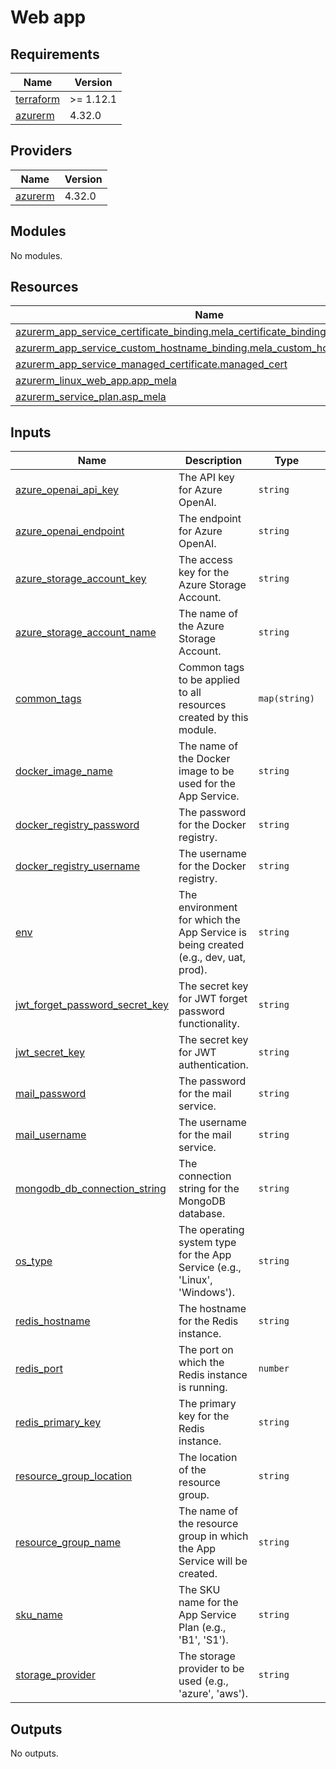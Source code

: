 # Web app

<!-- BEGIN_TF_DOCS -->
## Requirements

| Name | Version |
|------|---------|
| <a name="requirement_terraform"></a> [terraform](#requirement\_terraform) | >= 1.12.1 |
| <a name="requirement_azurerm"></a> [azurerm](#requirement\_azurerm) | 4.32.0 |

## Providers

| Name | Version |
|------|---------|
| <a name="provider_azurerm"></a> [azurerm](#provider\_azurerm) | 4.32.0 |

## Modules

No modules.

## Resources

| Name | Type |
|------|------|
| [azurerm_app_service_certificate_binding.mela_certificate_binding](https://registry.terraform.io/providers/hashicorp/azurerm/4.32.0/docs/resources/app_service_certificate_binding) | resource |
| [azurerm_app_service_custom_hostname_binding.mela_custom_hostname_binding](https://registry.terraform.io/providers/hashicorp/azurerm/4.32.0/docs/resources/app_service_custom_hostname_binding) | resource |
| [azurerm_app_service_managed_certificate.managed_cert](https://registry.terraform.io/providers/hashicorp/azurerm/4.32.0/docs/resources/app_service_managed_certificate) | resource |
| [azurerm_linux_web_app.app_mela](https://registry.terraform.io/providers/hashicorp/azurerm/4.32.0/docs/resources/linux_web_app) | resource |
| [azurerm_service_plan.asp_mela](https://registry.terraform.io/providers/hashicorp/azurerm/4.32.0/docs/resources/service_plan) | resource |

## Inputs

| Name | Description | Type | Default | Required |
|------|-------------|------|---------|:--------:|
| <a name="input_azure_openai_api_key"></a> [azure\_openai\_api\_key](#input\_azure\_openai\_api\_key) | The API key for Azure OpenAI. | `string` | n/a | yes |
| <a name="input_azure_openai_endpoint"></a> [azure\_openai\_endpoint](#input\_azure\_openai\_endpoint) | The endpoint for Azure OpenAI. | `string` | n/a | yes |
| <a name="input_azure_storage_account_key"></a> [azure\_storage\_account\_key](#input\_azure\_storage\_account\_key) | The access key for the Azure Storage Account. | `string` | n/a | yes |
| <a name="input_azure_storage_account_name"></a> [azure\_storage\_account\_name](#input\_azure\_storage\_account\_name) | The name of the Azure Storage Account. | `string` | n/a | yes |
| <a name="input_common_tags"></a> [common\_tags](#input\_common\_tags) | Common tags to be applied to all resources created by this module. | `map(string)` | n/a | yes |
| <a name="input_docker_image_name"></a> [docker\_image\_name](#input\_docker\_image\_name) | The name of the Docker image to be used for the App Service. | `string` | n/a | yes |
| <a name="input_docker_registry_password"></a> [docker\_registry\_password](#input\_docker\_registry\_password) | The password for the Docker registry. | `string` | n/a | yes |
| <a name="input_docker_registry_username"></a> [docker\_registry\_username](#input\_docker\_registry\_username) | The username for the Docker registry. | `string` | n/a | yes |
| <a name="input_env"></a> [env](#input\_env) | The environment for which the App Service is being created (e.g., dev, uat, prod). | `string` | n/a | yes |
| <a name="input_jwt_forget_password_secret_key"></a> [jwt\_forget\_password\_secret\_key](#input\_jwt\_forget\_password\_secret\_key) | The secret key for JWT forget password functionality. | `string` | n/a | yes |
| <a name="input_jwt_secret_key"></a> [jwt\_secret\_key](#input\_jwt\_secret\_key) | The secret key for JWT authentication. | `string` | n/a | yes |
| <a name="input_mail_password"></a> [mail\_password](#input\_mail\_password) | The password for the mail service. | `string` | n/a | yes |
| <a name="input_mail_username"></a> [mail\_username](#input\_mail\_username) | The username for the mail service. | `string` | n/a | yes |
| <a name="input_mongodb_db_connection_string"></a> [mongodb\_db\_connection\_string](#input\_mongodb\_db\_connection\_string) | The connection string for the MongoDB database. | `string` | n/a | yes |
| <a name="input_os_type"></a> [os\_type](#input\_os\_type) | The operating system type for the App Service (e.g., 'Linux', 'Windows'). | `string` | n/a | yes |
| <a name="input_redis_hostname"></a> [redis\_hostname](#input\_redis\_hostname) | The hostname for the Redis instance. | `string` | n/a | yes |
| <a name="input_redis_port"></a> [redis\_port](#input\_redis\_port) | The port on which the Redis instance is running. | `number` | n/a | yes |
| <a name="input_redis_primary_key"></a> [redis\_primary\_key](#input\_redis\_primary\_key) | The primary key for the Redis instance. | `string` | n/a | yes |
| <a name="input_resource_group_location"></a> [resource\_group\_location](#input\_resource\_group\_location) | The location of the resource group. | `string` | n/a | yes |
| <a name="input_resource_group_name"></a> [resource\_group\_name](#input\_resource\_group\_name) | The name of the resource group in which the App Service will be created. | `string` | n/a | yes |
| <a name="input_sku_name"></a> [sku\_name](#input\_sku\_name) | The SKU name for the App Service Plan (e.g., 'B1', 'S1'). | `string` | n/a | yes |
| <a name="input_storage_provider"></a> [storage\_provider](#input\_storage\_provider) | The storage provider to be used (e.g., 'azure', 'aws'). | `string` | n/a | yes |

## Outputs

No outputs.
<!-- END_TF_DOCS -->
